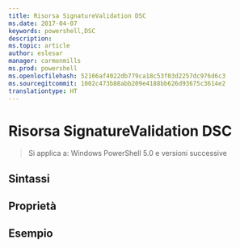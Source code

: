 ```yaml
---
title: Risorsa SignatureValidation DSC
ms.date: 2017-04-07
keywords: powershell,DSC
description: 
ms.topic: article
author: eslesar
manager: carmonmills
ms.prod: powershell
ms.openlocfilehash: 52166af4022db779ca18c53f03d2257dc976d6c3
ms.sourcegitcommit: 1002c473b88abb209e4188bb626d93675c3614e2
translationtype: HT
---
```

# <a name="dsc-signaturevalidation-resource"></a>Risorsa SignatureValidation DSC

> Si applica a: Windows PowerShell 5.0 e versioni successive


## <a name="syntax"></a>Sintassi



## <a name="properties"></a>Proprietà




## <a name="example"></a>Esempio